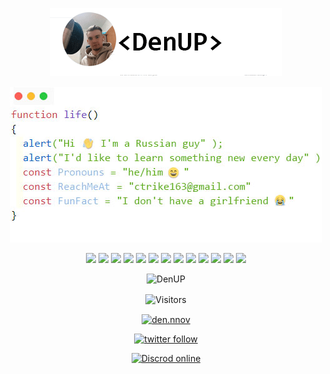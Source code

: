 <p align=center><a href="https://github.com/DenUP"><img src="https://github.com/DenUP/DenUP/blob/main/img/logo.gif" /></a></p>

<p align=center><a href="https://github.com/DenUP"><img src="https://github.com/DenUP/DenUP/blob/main/img/function.jpg" title="source: function life"  /></a></p>

<p align=center>
  <img src=https://img.shields.io/badge/html5-%23E34F26.svg?style=for-the-badge&logo=html5&logoColor=white>
<img src=https://img.shields.io/badge/JavaScript-F7DF1E?style=for-the-badge&logo=javascript&logoColor=black>
 <img src=https://img.shields.io/badge/typescript-%23007ACC.svg?style=for-the-badge&logo=typescript&logoColor=white> 
<img src=https://img.shields.io/badge/react-%2320232a.svg?style=for-the-badge&logo=react&logoColor=%2361DAFB >
<img src=https://img.shields.io/badge/Git-F05032?style=for-the-badge&logo=git&logoColor=white >
  <img src=https://img.shields.io/badge/SASS-hotpink.svg?style=for-the-badge&logo=SASS&logoColor=white >
<img src=https://img.shields.io/badge/Microsoft_Office-D83B01?style=for-the-badge&logo=microsoft-office&logoColor=white>
<img src=https://img.shields.io/badge/Visual_Studio_Code-0078D4?style=for-the-badge&logo=visual%20studio%20code&logoColor=white>
  <img src=https://img.shields.io/badge/Google%20Chrome-4285F4?style=for-the-badge&logo=GoogleChrome&logoColor=white>
<img src=https://img.shields.io/badge/Codewars-B1361E?style=for-the-badge&logo=codewars&logoColor=grey>
<img src=https://img.shields.io/badge/Notion-000000?style=for-the-badge&logo=notion&logoColor=white>
<img src=https://img.shields.io/badge/Figma-F24E1E?style=for-the-badge&logo=figma&logoColor=white>
<img src=https://img.shields.io/badge/Spotify-1ED760?&style=for-the-badge&logo=spotify&logoColor=white>

 </p>

<!--
<div>
function life()
{
  alert("Hi 👋 I'm a Russian guy" );
  alert("I'd like to learn something new every day" );
  const Pronouns = "he/him 😄"
  const ReachMeAt = "ctrike163@gmail.com"
  const FunFact = "I don't have a girlfriend 😭"
}


</div>
!-->

<div align=center>

   <p align="center"> <img src="https://github-readme-stats.vercel.app/api?username=DenUP&show_icons=true" alt="DenUP" /> </p>
  </div>

<p align=center>                           
  <img align=center  src="https://visitor-badge.laobi.icu/badge?page_id=DenUP.DenUP" alt="Visitors">                     
</p>

<p align="center">
<a href="https://instagram.com/den.nnov/" target="blank"><img align="center" src="https://cdn.jsdelivr.net/npm/simple-icons@3.0.1/icons/instagram.svg" alt="den.nnov" height="20" width="20" /></a>
<p align=center><a href=https://twitter.com/V10Factov> <img alt="twitter follow" src="https://img.shields.io/twitter/follow/V10Factov?style=social"></a>
  <p align=center>
<a href=https://discord.gg/fwP4X8eWKN> <img alt="Discrod online" src="https://img.shields.io/discord/877169508312285214?style=for-the-badge"></a></p>
</p>
